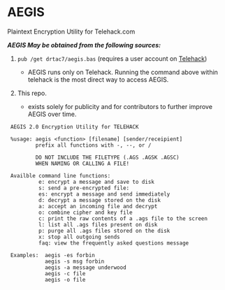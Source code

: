 # AEGIS
Plaintext Encryption Utility for Telehack.com

***AEGIS May be obtained from the following sources:***

1. `pub /get drtac7/aegis.bas` (requires a user account on [Telehack](https://www.telehack.com))
    - AEGIS runs only on Telehack. Running the command above within telehack is the most direct way to access AEGIS. 

2. This repo. 
   - exists solely for publicity and for contributors to further improve AEGIS over time.

```
 AEGIS 2.0 Encryption Utility for TELEHACK             
                                                                 
 %usage: aegis <function> [filename] [sender/receipient]        
         prefix all functions with -, --, or /                  
                                                                 
         DO NOT INCLUDE THE FILETYPE (.AGS .AGSK .AGSC)          
         WHEN NAMING OR CALLING A FILE!                          
                                                                 
 Availble command line functions:                                
          e: encrypt a message and save to disk                  
          s: send a pre-encrypted file:                          
          es: encrypt a message and send immediately             
          d: decrypt a message stored on the disk                
          a: accept an incoming file and decrypt                 
          o: combine cipher and key file                         
          c: print the raw contents of a .ags file to the screen 
          l: list all .ags files present on disk                 
          p: purge all .ags files stored on the disk             
          x: stop all outgoing sends                             
          faq: view the frequently asked questions message       
                                                                 
 Examples:  aegis -es forbin                                     
            aegis -s msg forbin                                  
            aegis -a message underwood                           
            aegis -c file                                        
            aegis -o file     
```                                                                       
  
           
